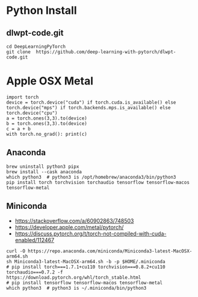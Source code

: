 # Python Install

## dlwpt-code.git
```
cd DeepLearningPyTorch
git clone  https://github.com/deep-learning-with-pytorch/dlwpt-code.git 
```

# Apple OSX Metal
```
import torch
device = torch.device("cuda") if torch.cuda.is_available() else torch.device("mps") if torch.backends.mps.is_available() else torch.device("cpu")
a = torch.ones(3,3).to(device)
b = torch.ones(3,3).to(device)
c = a + b
with torch.no_grad(): print(c)
```

## Anaconda
```
brew uninstall python3 pipx
brew install --cask anaconda
which python3  # python3 is /opt/homebrew/anaconda3/bin/python3
pip install torch torchvision torchaudio tensorflow tensorflow-macos tensorflow-metal
```

## Miniconda
- https://stackoverflow.com/a/60902863/748503
- https://developer.apple.com/metal/pytorch/
- https://discuss.pytorch.org/t/torch-not-compiled-with-cuda-enabled/112467
```
curl -O https://repo.anaconda.com/miniconda/Miniconda3-latest-MacOSX-arm64.sh
sh Miniconda3-latest-MacOSX-arm64.sh -b -p $HOME/.miniconda
# pip install torch===1.7.1+cu110 torchvision===0.8.2+cu110 torchaudio===0.7.2 -f https://download.pytorch.org/whl/torch_stable.html
# pip install tensorflow tensorflow-macos tensorflow-metal
which python3  # python3 is ~/.miniconda/bin/python3
```

